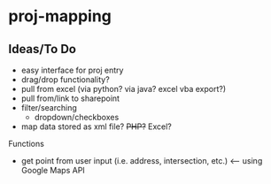 # proj-mapping

## Ideas/To Do
- easy interface for proj entry
- drag/drop functionality?
- pull from excel (via python? via java? excel vba export?)
- pull from/link to sharepoint
- filter/searching
  - dropdown/checkboxes
- map data stored as xml file? ~~PHP?~~ Excel?







Functions
- get point from user input (i.e. address, intersection, etc.) <-- using Google Maps API
